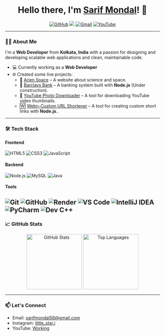 <h1 align="center">Hello there, I'm <a href="https://arienspace.com" target="_blank">Sarif Mondal</a>! 👋</h1>

<p align="center">
  <a href="https://github.com/sarifmondal"><img src="https://img.shields.io/github/followers/sarifmondal?label=Follow&style=social" alt="GitHub"></a>
   <a href="https://www.instagram.com/little_star.i/"><img src="https://img.shields.io/badge/-sarif_mondal-E4405F?style=flat-square&logo=instagram&logoColor=white&link=https://instagram.com/sarif_mondal"></a>
  <a href="mailto:sarifmondal56@gmail.com"><img src="https://img.shields.io/badge/Gmail-D14836?style=flat-square&logo=gmail&logoColor=white" alt="Gmail"></a>
  <a href="https://www.youtube.com/@hof_lyrics"><img src="https://img.shields.io/badge/YouTube-FF0000?style=flat-square&logo=youtube&logoColor=white" alt="YouTube"></a>
</p>

---

### 👨‍💻 About Me

I'm a **Web Developer** from **Kolkata, India** with a passion for designing and developing scalable web applications and clean, maintainable code.

- 💻 Currently working as a **Web Developer**
- 🌐 Created some live projects:
  - 🚀 [Arien Space](https://arienspace.com) – A website about science and space.
  - 💼 [Barclays Bank](https://barclaysbank.onrender.com) – A banking system built with **Node.js** (Under construction).
  - 🎥 [YouTube Photo Downloader](https://coder-iam.github.io/Ytdownloader/) – A tool for downloading YouTube video thumbnails.
  - 🅆 [Webn-Custom URL Shortener](https://webn.in/) –  A tool for creating custom short links with **Node.js**..

---

### 🛠 Tech Stack

#### **Frontend**
![HTML5](https://img.shields.io/badge/-HTML5-E34F26?style=flat-square&logo=html5&logoColor=white)
![CSS3](https://img.shields.io/badge/-CSS3-1572B6?style=flat-square&logo=css3)
![JavaScript](https://img.shields.io/badge/-JavaScript-F7DF1E?style=flat-square&logo=javascript&logoColor=black)

#### **Backend**
![Node.js](https://img.shields.io/badge/-Node.js-43853D?style=flat-square&logo=node.js&logoColor=white)
![MySQL](https://img.shields.io/badge/-MySQL-4479A1?style=flat-square&logo=mysql&logoColor=white)
![Java](https://img.shields.io/badge/-Java-007396?style=flat-square&logo=java&logoColor=white)

#### **Tools**
![Git](https://img.shields.io/badge/-Git-F05032?style=flat-square&logo=git&logoColor=white)
![GitHub](https://img.shields.io/badge/-GitHub-181717?style=flat-square&logo=github)
![Render](https://img.shields.io/badge/-Render-46E3B7?style=flat-square&logo=render)
![VS Code](https://img.shields.io/badge/-VS%20Code-007ACC?style=flat-square&logo=visual-studio-code&logoColor=white)
![IntelliJ IDEA](https://img.shields.io/badge/-IntelliJ%20IDEA-FF0000?style=flat-square&logo=intellij-idea&logoColor=white)
![PyCharm](https://img.shields.io/badge/-PyCharm-7ED321?style=flat-square&logo=pycharm&logoColor=F7DF1E)
![Dev C++](https://img.shields.io/badge/-Dev%20C++-007ACC?style=flat-square&logo=cplusplus&logoColor=white)
---

### 📈 GitHub Stats
<p align="center">
  <img height="180em" src="https://github-readme-stats.vercel.app/api?username=sarifmondal&show_icons=true&hide_border=true&count_private=true&theme=radical" alt="GitHub Stats">
  <img height="180em" src="https://github-readme-stats.vercel.app/api/top-langs/?username=sarifmondal&layout=compact&theme=radical" alt="Top Languages">
</p>

---

### 📫 Let's Connect
- Email: [sarifmondal56@gmail.com](mailto:sarifmondal56@gmail.com)
- Instagram: [little_star.i](https://www.instagram.com/little_star.i/)
- YouTube: [Working](https://www.youtube.com/@hof_lyrics)
